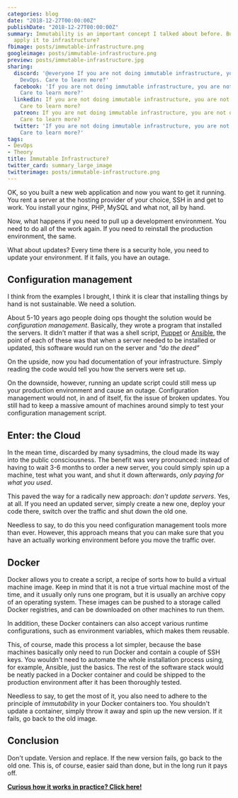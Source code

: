 ```yaml
---
categories: blog
date: "2018-12-27T00:00:00Z"
publishDate: "2018-12-27T00:00:00Z"
summary: Immutability is an important concept I talked about before. But how do we
  apply it to infrastructure?
fbimage: posts/immutable-infrastructure.png
googleimage: posts/immutable-infrastructure.png
preview: posts/immutable-infrastructure.jpg
sharing:
  discord: '@everyone If you are not doing immutable infrastructure, you are not doing
    DevOps. Care to learn more?'
  facebook: 'If you are not doing immutable infrastructure, you are not doing #DevOps.
    Care to learn more?'
  linkedin: If you are not doing immutable infrastructure, you are not doing DevOps.
    Care to learn more?
  patreon: If you are not doing immutable infrastructure, you are not doing DevOps.
    Care to learn more?
  twitter: 'If you are not doing immutable infrastructure, you are not doing #DevOps.
    Care to learn more?'
tags:
- DevOps
- Theory
title: Immutable Infrastructure?
twitter_card: summary_large_image
twitterimage: posts/immutable-infrastructure.png
---
```


OK, so you built a new web application and now you want to get it running. You rent a server at the hosting provider of
your choice, SSH in and get to work. You install your nginx, PHP, MySQL and what not, all by hand.

Now, what happens if you need to pull up a development environment. You need to do all of the work again. If you need to
reinstall the production environment, the same.

What about updates? Every time there is a security hole, you need to update your environment. If it fails, you have an
outage.

## Configuration management

I think from the examples I brought, I think it is clear that installing things by hand is not sustainable. We need a
solution.

About 5-10 years ago people doing ops thought the solution would be *configuration management*. Basically, they wrote
a program that installed the servers. It didn't matter if that was a shell script,
[Puppet](https://puppet.com/) or [Ansible](https://www.ansible.com/), the point of each of these was that when
a server needed to be installed or updated, this software would run on the server and *&ldquo;do the deed&rdquo;*

On the upside, now you had documentation of your infrastructure. Simply reading the code would tell you how the servers
were set up.

On the downside, however, running an update script could still mess up your production environment and cause an outage.
Configuration management would not, in and of itself, fix the issue of broken updates. You still had to keep a massive
amount of machines around simply to test your configuration management script. 

## Enter: the Cloud

In the mean time, discarded by many sysadmins, the cloud made its way into the public consciousness. The benefit
was very pronounced: instead of having to wait 3-6 months to order a new server, you could simply spin up a machine,
test what you want, and shut it down afterwards, *only paying for what you used*.

This paved the way for a radically new approach: *don't update servers*. Yes, at all. If you need an updated server,
simply create a new one, deploy your code there, switch over the traffic and shut down the old one.

Needless to say, to do this you need configuration management tools more than ever. However, this approach means that
you can make sure that you have an actually working environment before you move the traffic over.

## Docker

Docker allows you to create a script, a recipe of sorts how to build a virtual machine image. Keep in mind that it is
not a true virtual machine most of the time, and it usually only runs one program, but it is usually an archive copy of
an operating system. These images can be pushed to a storage called Docker registries, and can be downloaded on other
machines to run them.

In addition, these Docker containers can also accept various runtime configurations, such as environment variables,
which makes them reusable.   

This, of course, made this process a lot simpler, because the base machines basically only need to run Docker and
contain a couple of SSH keys. You wouldn't need to automate the whole installation process using, for example, Ansible,
just the basics. The rest of the software stack would be neatly packed in a Docker container and could be shipped to the
production environment after it has been thoroughly tested.

Needless to say, to get the most of it, you also need to adhere to the principle of *immutability* in your Docker
containers too. You shouldn't update a container, simply throw it away and spin up the new version. If it fails,
go back to the old image.

## Conclusion

Don't update. Version and replace. If the new version fails, go back to the old one. This is, of course, easier said
than done, but in the long run it pays off.

[**Curious how it works in practice? Click here!**](/blog/immutable-infra-1)